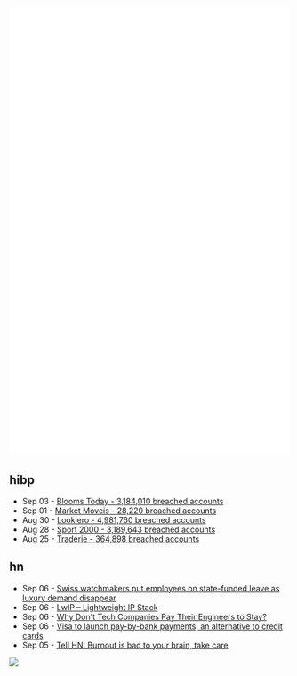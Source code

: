 ![Metrics](https://raw.githubusercontent.com/phixion/phixion/master/metrics.svg)

## hibp

<!--
for https://github.com/phixion/phixion/blob/main/.github/workflows/feeds.yml
-->
<!--START_SECTION:haveibeenpwnd-->
- Sep 03 - [Blooms Today - 3,184,010 breached accounts](https://haveibeenpwned.com/PwnedWebsites#BloomsToday)
- Sep 01 - [Market Moveis - 28,220 breached accounts](https://haveibeenpwned.com/PwnedWebsites#MarketMoveis)
- Aug 30 - [Lookiero - 4,981,760 breached accounts](https://haveibeenpwned.com/PwnedWebsites#Lookiero)
- Aug 28 - [Sport 2000 - 3,189,643 breached accounts](https://haveibeenpwned.com/PwnedWebsites#Sport2000)
- Aug 25 - [Traderie - 364,898 breached accounts](https://haveibeenpwned.com/PwnedWebsites#Traderie)
<!--END_SECTION:haveibeenpwnd-->

## hn

<!--
for https://github.com/phixion/phixion/blob/main/.github/workflows/feeds.yml
-->
<!--START_SECTION:hn-->
- Sep 06 - [Swiss watchmakers put employees on state-funded leave as luxury demand disappear](https://fortune.com/europe/2024/09/04/swiss-watchmakers-put-employees-on-state-funded-furlough-as-luxury-demand-disappears/)
- Sep 06 - [LwIP – Lightweight IP Stack](https://www.nongnu.org/lwip/2_1_x/index.html)
- Sep 06 - [Why Don't Tech Companies Pay Their Engineers to Stay?](https://www.goethena.com/post/why-dont-tech-companies-pay-engineers-more-to-stay/)
- Sep 06 - [Visa to launch pay-by-bank payments, an alternative to credit cards](https://www.cnbc.com/2024/09/05/visa-to-launch-pay-by-bank-payments-an-alternative-to-credit-cards.html)
- Sep 05 - [Tell HN: Burnout is bad to your brain, take care](https://news.ycombinator.com/item?id=41461499)
<!--END_SECTION:hn-->

<!--
for https://yhype.me
-->
![](https://hit.yhype.me/github/profile?user_id=13013670)
